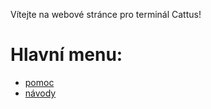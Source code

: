 Vítejte na webové stránce pro terminál Cattus!

# Hlavní menu:
* [pomoc](./pomoc.html)
* [návody](./návody.html)
